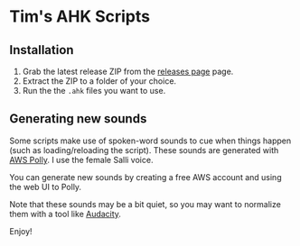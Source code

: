 # Tim's AHK Scripts

## Installation

1. Grab the latest release ZIP from the [releases
   page](https://github.com/t-mart/ahk-scripts/releases) page.
2. Extract the ZIP to a folder of your choice.
3. Run the the `.ahk` files you want to use.

## Generating new sounds

Some scripts make use of spoken-word sounds to cue when things happen (such as
loading/reloading the script). These sounds are generated with [AWS
Polly](https://aws.amazon.com/polly/). I use the female Salli voice.

You can generate new sounds by creating a free AWS account and using the web UI
to Polly.

Note that these sounds may be a bit quiet, so you may want to normalize them
with a tool like [Audacity](https://www.audacityteam.org/).

Enjoy!
